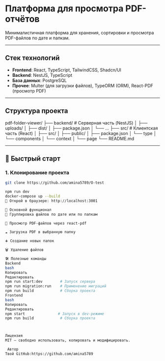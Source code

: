 # Платформа для просмотра PDF-отчётов

Минималистичная платформа для хранения, сортировки и просмотра PDF-файлов по дате и папкам.

---

## Стек технологий

- **Frontend**: React, TypeScript, TailwindCSS, Shadcn/UI
- **Backend**: NestJS, TypeScript
- **База данных**: PostgreSQL
- **Прочее**: Multer (для загрузки файлов), TypeORM (ORM), React-PDF (просмотр PDF)

---

## Структура проекта

pdf-folder-viewer/
├── backend/ # Серверная часть (NestJS)
│ ├── uploads/
│ ├── dist/
│ ├── package.json
│ └── ...
├── src/ # Клиентская часть (React)
│ ├── src/
│ ├── public/
│ ├── package.json
│ └── type
│ └── components
│ └── context
│ └── page
└── README.md

---

## 🚀 Быстрый старт

### 1. Клонирование проекта

```bash
git clone https://github.com/amina5789/O-test

npm run dev
docker-compose up --build
🔗 Открой в браузере: http://localhost:3001

🔧 Основной функционал
📁 Группировка файлов по дате или по папкам

📄 Просмотр PDF-файлов через react-pdf

☁️ Загрузка PDF в выбранную папку

➕ Создание новых папок

🗑 Удаление файлов

🛠️ Полезные команды
Backend
bash
Копировать
Редактировать
npm run start:dev        # Запуск сервера
npm run migration:run    # Применение миграций
npm run build            # Сборка проекта
Frontend
bash
Копировать
Редактировать
npm start               # Запуск в dev-режиме
npm run build            # Сборка проекта



Лицензия
MIT — свободно использовать, копировать и модифицировать.

 Автор
Твой GitHub:https://github.com/amina5789
